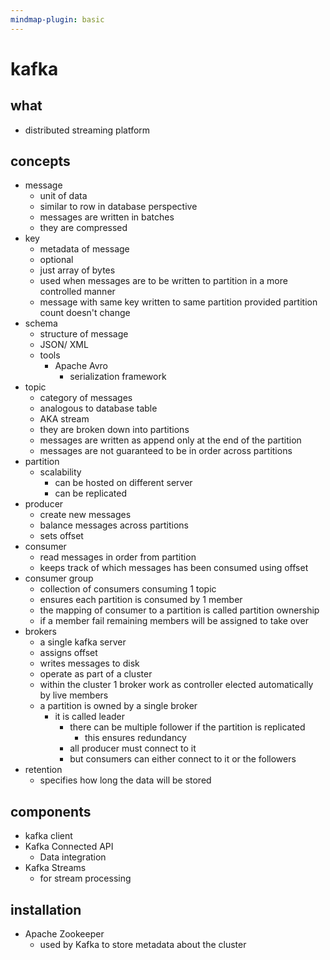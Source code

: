 ```yaml
---
mindmap-plugin: basic
---
```


# kafka

## what
- distributed streaming platform

## concepts
- message
   - unit of data
   - similar to row in database perspective
   - messages are written in batches
   - they are compressed
- key
   - metadata of message
   - optional
   - just array of bytes
   - used when messages are to be written to partition in a more controlled manner
   - message with same key written to same partition
      provided partition count doesn't change
- schema
   - structure of message
   - JSON/ XML
   - tools
      - Apache Avro
         - serialization framework
- topic
   - category of messages
   - analogous to database table
   - AKA stream
   - they are broken down into partitions
   - messages are written as append only at the end of the partition
   - messages are not guaranteed to be in order across partitions
- partition
   - scalability
      - can be hosted on different server
      - can be replicated
- producer
   - create new messages
   - balance messages across partitions
   - sets offset
- consumer
   - read messages in order from partition
   - keeps track of which messages has been consumed using offset
- consumer group
   - collection of consumers consuming 1 topic
   - ensures each partition is consumed by 1 member
   - the mapping of consumer to a partition is called partition ownership
   - if a member fail remaining members will be assigned to take over
- brokers
   - a single kafka server
   - assigns offset
   - writes messages to disk
   - operate as part of a cluster
   - within the cluster 1 broker work as controller elected automatically by live members
   - a partition is owned by a single broker
      - it is called leader
         - there can be multiple follower if the partition is replicated
            - this ensures redundancy
         - all producer must connect to it
         - but consumers can either connect to it or the followers
- retention
   - specifies how long the data will be stored

## components
- kafka client
- Kafka Connected API
   - Data integration
- Kafka Streams
   - for stream processing

## installation
- Apache Zookeeper
   - used by Kafka to store metadata about the cluster